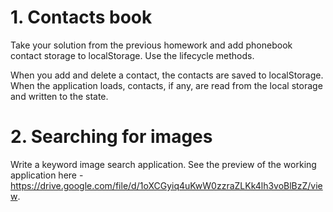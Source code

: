 # 1. Contacts book
Take your solution from the previous homework and add phonebook contact storage to localStorage. Use the lifecycle methods.

When you add and delete a contact, the contacts are saved to localStorage.
When the application loads, contacts, if any, are read from the local storage and written to the state.

# 2. Searching for images
Write a keyword image search application. See the preview of the working application here - https://drive.google.com/file/d/1oXCGyiq4uKwW0zzraZLKk4lh3voBlBzZ/view.
